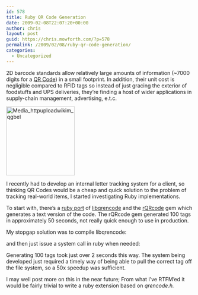 ```yaml
---
id: 578
title: Ruby QR Code Generation
date: 2009-02-08T22:07:20+00:00
author: chris
layout: post
guid: https://chris.mowforth.com/?p=578
permalink: /2009/02/08/ruby-qr-code-generation/
categories:
  - Uncategorized
---
```

2D barcode standards allow relatively large amounts of information (~7000 digits for a [QR Code](http://en.wikipedia.org/wiki/QR_Code "QR wiki")) in a small footprint. In addition, their unit cost is negligible compared to RFID tags so instead of just gracing the exterior of foodstuffs and UPS deliveries, they&#8217;re finding a host of wider applications in supply-chain management, advertising, e.t.c.

<div class='p_embed p_image_embed'>
  <img alt="Media_httpuploadwikim_qgbel" height="185" src="http://getfile0.posterous.com/getfile/files.posterous.com/import-kppb/hgJBmlCpurhGqalygdjrknFcsAjAJgfyrgEhFiwExwyAsdGljogzdAobqkGF/media_httpuploadwikim_qGbEl.png.scaled500.png" width="185" />
</div>

I recently had to develop an internal letter tracking system for a client, so thinking QR Codes would be a cheap and quick solution to the problem of tracking real-world items, I started investigating Ruby implementations.

To start with, there&#8217;s a [ruby port](http://www.swetake.com/qr/) of [libqrencode](http://megaui.net/fukuchi/works/qrencode/index.en.html) and the [rQRcode](http://rqrcode.rubyforge.org/) gem which generates a text version of the code. The rQRcode gem generated 100 tags in approximately 50 seconds, not really quick enough to use in production.

My stopgap solution was to compile libqrencode:



and then just issue a system call in ruby when needed:



Generating 100 tags took just over 2 seconds this way. The system being developed just required a timely way of being able to pull the correct tag off the file system, so a 50x speedup was sufficient.

I may well post more on this in the near future; From what I&#8217;ve RTFM&#8217;ed it would be fairly trivial to write a ruby extension based on _qrencode.h._